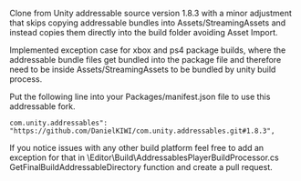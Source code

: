 Clone from Unity addressable source version 1.8.3 with a minor adjustment that skips copying addressable bundles into Assets/StreamingAssets and instead copies them directly into the build folder avoiding Asset Import.

Implemented exception case for xbox and ps4 package builds, where the addressable bundle files get bundled into the package file and therefore need to be inside Assets/StreamingAssets to be bundled by unity build process. 

Put the following line into your Packages/manifest.json file to use this addressable fork.

`com.unity.addressables": "https://github.com/DanielKIWI/com.unity.addressables.git#1.8.3",`

If you notice issues with any other build platform feel free to add an exception for that in \Editor\Build\AddressablesPlayerBuildProcessor.cs GetFinalBuildAddressableDirectory function and create a pull request.
